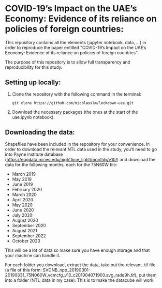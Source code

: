 # **COVID-19’s Impact on the UAE’s Economy: Evidence of its reliance on policies of foreign countries:**

This repository contains all the elements (jupyter notebook, data, ...) in order to reproduce the paper entitled "COVID-19’s Impact on the UAE’s Economy: Evidence of its reliance on policies of foreign countries".

The purpose of this repository is to allow full transparency and reproducibility for this study.

## Setting up locally:

1. Clone the repository with the following command in the terminal:

    `git clone https://github.com/nicolasslm/lockdown-uae.git`

2. Download the necessary packages (the ones at the start of the uae.ipynb notebook).

## Downloading the data:

Shapefiles have been included in the repository for your convenience. In order to download the relevant NTL data used in the study, you'll need to go into Payne Institute database (https://eogdata.mines.edu/nighttime_light/monthly/v10/) and download the data for the following months, each for the 75N60W tile:

- March 2019
- May 2019
- June 2019
- February 2020
- March 2020
- April 2020
- May 2020
- June 2020
- July 2020
- August 2020
- September 2020
- August 2021
- September 2022
- October 2023

This will be a lot of data so make sure you have enough storage and that your machine can handle it. 

For each folder you download, extract the data, take out the relevant .tif file (a file of this form: SVDNB_npp_20190301-20190331_75N060W_vcmcfg_v10_c201904071900.avg_rade9h.tif), put them into a folder (NTL_data in my case). This is to make the datacube will work. 